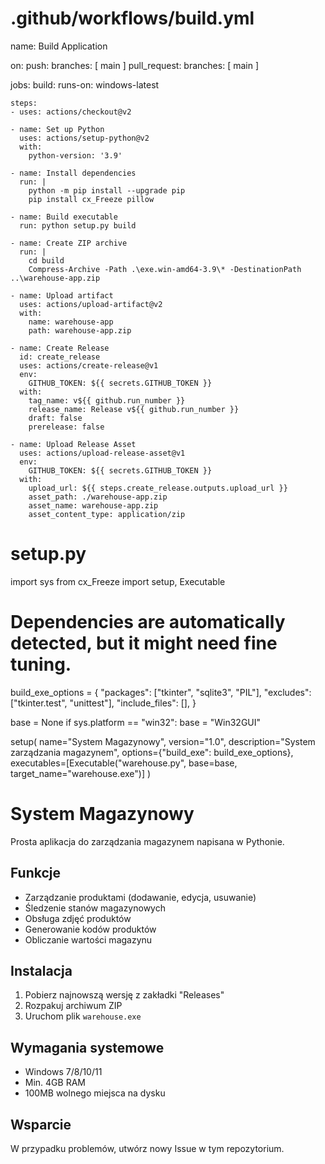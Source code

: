 # .github/workflows/build.yml
name: Build Application

on:
  push:
    branches: [ main ]
  pull_request:
    branches: [ main ]

jobs:
  build:
    runs-on: windows-latest
    
    steps:
    - uses: actions/checkout@v2
    
    - name: Set up Python
      uses: actions/setup-python@v2
      with:
        python-version: '3.9'
        
    - name: Install dependencies
      run: |
        python -m pip install --upgrade pip
        pip install cx_Freeze pillow
        
    - name: Build executable
      run: python setup.py build
        
    - name: Create ZIP archive
      run: |
        cd build
        Compress-Archive -Path .\exe.win-amd64-3.9\* -DestinationPath ..\warehouse-app.zip
        
    - name: Upload artifact
      uses: actions/upload-artifact@v2
      with:
        name: warehouse-app
        path: warehouse-app.zip
        
    - name: Create Release
      id: create_release
      uses: actions/create-release@v1
      env:
        GITHUB_TOKEN: ${{ secrets.GITHUB_TOKEN }}
      with:
        tag_name: v${{ github.run_number }}
        release_name: Release v${{ github.run_number }}
        draft: false
        prerelease: false
        
    - name: Upload Release Asset
      uses: actions/upload-release-asset@v1
      env:
        GITHUB_TOKEN: ${{ secrets.GITHUB_TOKEN }}
      with:
        upload_url: ${{ steps.create_release.outputs.upload_url }}
        asset_path: ./warehouse-app.zip
        asset_name: warehouse-app.zip
        asset_content_type: application/zip
# setup.py
import sys
from cx_Freeze import setup, Executable

# Dependencies are automatically detected, but it might need fine tuning.
build_exe_options = {
    "packages": ["tkinter", "sqlite3", "PIL"],
    "excludes": ["tkinter.test", "unittest"],
    "include_files": [],
}

base = None
if sys.platform == "win32":
    base = "Win32GUI"

setup(
    name="System Magazynowy",
    version="1.0",
    description="System zarządzania magazynem",
    options={"build_exe": build_exe_options},
    executables=[Executable("warehouse.py", base=base, target_name="warehouse.exe")]
)
# System Magazynowy

Prosta aplikacja do zarządzania magazynem napisana w Pythonie.

## Funkcje

- Zarządzanie produktami (dodawanie, edycja, usuwanie)
- Śledzenie stanów magazynowych
- Obsługa zdjęć produktów
- Generowanie kodów produktów
- Obliczanie wartości magazynu

## Instalacja

1. Pobierz najnowszą wersję z zakładki "Releases"
2. Rozpakuj archiwum ZIP
3. Uruchom plik `warehouse.exe`

## Wymagania systemowe

- Windows 7/8/10/11
- Min. 4GB RAM
- 100MB wolnego miejsca na dysku

## Wsparcie

W przypadku problemów, utwórz nowy Issue w tym repozytorium.
